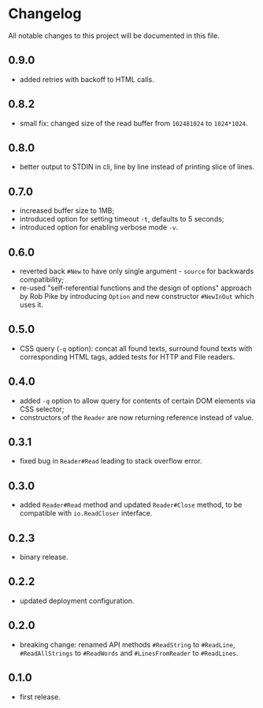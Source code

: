 # Changelog
All notable changes to this project will be documented in this file.

## 0.9.0
 - added retries with backoff to HTML calls.

## 0.8.2
 - small fix: changed size of the read buffer from `102481024` to `1024*1024`.

## 0.8.0
 - better output to STDIN in cli, line by line instead of printing slice of lines.

## 0.7.0
 - increased buffer size to 1MB;
 - introduced option for setting timeout `-t`, defaults to 5 seconds;
 - introduced option for enabling verbose mode `-v`.

## 0.6.0
 - reverted back `#New` to have only single argument - `source` for backwards compatibility;
 - re-used "self-referential functions and the design of options" approach by Rob Pike by introducing `Option` and new constructor `#NewInOut` which uses it.

## 0.5.0
 - CSS query (`-q` option): concat all found texts, surround found texts with corresponding HTML tags, added tests for HTTP and File readers.

## 0.4.0
 - added `-q` option to allow query for contents of certain DOM elements via CSS selector;
 - constructors of the `Reader` are now returning reference instead of value.

## 0.3.1
 - fixed bug in `Reader#Read` leading to stack overflow error.

## 0.3.0
 - added `Reader#Read` method and updated `Reader#Close` method, to be compatible with `io.ReadCloser` interface.

## 0.2.3
 - binary release.

## 0.2.2
 - updated deployment configuration.

## 0.2.0
 - breaking change: renamed API methods `#ReadString` to `#ReadLine`, `#ReadAllStrings` to `#ReadWords` and `#LinesFromReader` to `#ReadLines`.

## 0.1.0
 - first release.